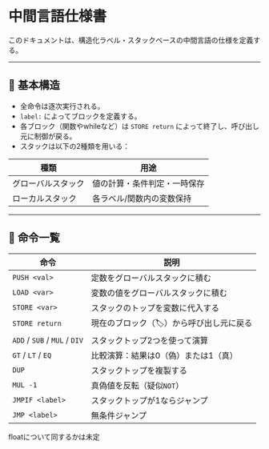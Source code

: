 # 中間言語仕様書

このドキュメントは、構造化ラベル・スタックベースの中間言語の仕様を定義する。

---

## 🧱 基本構造

- 全命令は逐次実行される。
- `label:` によってブロックを定義する。
- 各ブロック（関数やwhileなど）は `STORE return` によって終了し、呼び出し元に制御が戻る。
- スタックは以下の2種類を用いる：

| 種類             | 用途                     |
|------------------|--------------------------|
| グローバルスタック | 値の計算・条件判定・一時保存 |
| ローカルスタック   | 各ラベル/関数内の変数保持     |

---

## 🧮 命令一覧

| 命令         | 説明 |
|--------------|------|
| `PUSH <val>` | 定数をグローバルスタックに積む |
| `LOAD <var>` | 変数の値をグローバルスタックに積む |
| `STORE <var>` | スタックのトップを変数に代入する |
| `STORE return` | 現在のブロック（:label:）から呼び出し元に戻る |
| `ADD` / `SUB` / `MUL` / `DIV` | スタックトップ2つを使って演算 |
| `GT` / `LT` / `EQ` | 比較演算：結果は0（偽）または1（真） |
| `DUP` | スタックトップを複製する |
| `MUL -1` | 真偽値を反転（疑似`NOT`） |
| `JMPIF <label>` | スタックトップが1ならジャンプ |
| `JMP <label>` | 無条件ジャンプ |


floatについて同するかは未定